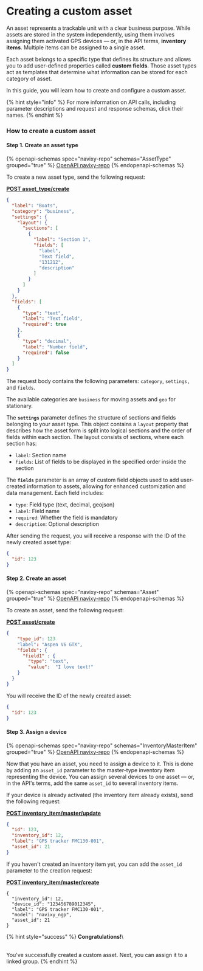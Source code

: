 # Creating a custom asset

An asset represents a trackable unit with a clear business purpose. While assets are stored in the system independently, using them involves assigning them activated GPS devices — or, in the API terms, **inventory items**. Multiple items can be assigned to a single asset.

Each asset belongs to a specific type that defines its structure and allows you to add user-defined properties called **custom fields**. Those asset types act as templates that determine what information can be stored for each category of asset.

In this guide, you will learn how to create and configure a custom asset.

{% hint style="info" %}
For more information on API calls, including parameter descriptions and request and response schemas, click their names.
{% endhint %}



### How to create a custom asset

#### Step 1. Create an asset type

{% openapi-schemas spec="navixy-repo" schemas="AssetType" grouped="true" %}
[OpenAPI navixy-repo](https://raw.githubusercontent.com/SquareGPS/navixy-api/refs/heads/navixy-repo/navixy-repository-api/navixy-repo-api-specification.yaml)
{% endopenapi-schemas %}

To create a new asset type, send the following request:

[**POST asset\_type/create**](broken-reference)

```json
{
  "label": "Boats",
  "category": "business",
  "settings": {
    "layout": {
      "sections": [
        {
          "label": "Section 1",
          "fields": [
            "label",
            "Text field",
            "131212",
            "description"
          ]
        }
      ]
    }
  },
  "fields": [
    {
      "type": "text",
      "label": "Text field",
      "required": true
    },
    {
      "type": "decimal",
      "label": "Number field",
      "required": false
    }
  ]
}
```

The request body contains the following parameters: `category`, `settings,` and `fields`.

The available categories are `business` for moving assets and `geo` for stationary.

The **`settings`** parameter defines the structure of sections and fields belonging to your asset type. This object contains a `layout` property that describes how the asset form is split into logical sections and the order of fields within each section. The layout consists of sections, where each section has:

* `label`: Section name
* `fields`: List of fields to be displayed in the specified order inside the section

The **`fields`** parameter is an array of custom field objects used to add user-created information to assets, allowing for enhanced customization and data management. Each field includes:

* `type`: Field type (text, decimal, geojson)
* `label`: Field name
* `required`: Whether the field is mandatory
* `description`: Optional description

After sending the request, you will receive a response with the ID of the newly created asset type:

```json
{
  "id": 123
}
```

#### Step 2. Create an asset

{% openapi-schemas spec="navixy-repo" schemas="Asset" grouped="true" %}
[OpenAPI navixy-repo](https://raw.githubusercontent.com/SquareGPS/navixy-api/refs/heads/navixy-repo/navixy-repository-api/navixy-repo-api-specification.yaml)
{% endopenapi-schemas %}

To create an asset, send the following request:

[**POST asset/create**](broken-reference)

```json
{
    "type_id": 123
    "label": "Aspen V6 GTX",
    "fields": {
      "field1" : {
        "type": "text",
        "value":  "I love text!"
    }
  }
}
```

You will receive the ID of the newly created asset:

```json
{
  "id": 123
}
```

#### Step 3. Assign a device

{% openapi-schemas spec="navixy-repo" schemas="InventoryMasterItem" grouped="true" %}
[OpenAPI navixy-repo](https://raw.githubusercontent.com/SquareGPS/navixy-api/refs/heads/navixy-repo/navixy-repository-api/navixy-repo-api-specification.yaml)
{% endopenapi-schemas %}

Now that you have an asset, you need to assign a device to it. This is done by adding an `asset_id` parameter to the master-type inventory item representing the device. You can assign several devices to one asset — or, in the API's terms, add the same `asset_id` to several inventory items.

If your device is already activated (the inventory item already exists), send the following request:

[**POST inventory\_item/master/update**](broken-reference)

```json
{
  "id": 123,
  "inventory_id": 12,
  "label": "GPS tracker FMC130-001",
  "asset_id": 21
}
```

If you haven't created an inventory item yet, you can add the `asset_id` parameter to the creation request:

[**POST inventory\_item/master/create**](broken-reference)

```
​{​
  "inventory_id": 12,
  "device_id": "123456789012345",
  "label": "GPS tracker FMC130-001",
  "model": "navixy_ngp",
  "asset_id": 21​
​}
```

{% hint style="success" %}
**Congratulations!**\
\
You've successfully created a custom asset. Next, you can assign it to a linked group.
{% endhint %}
